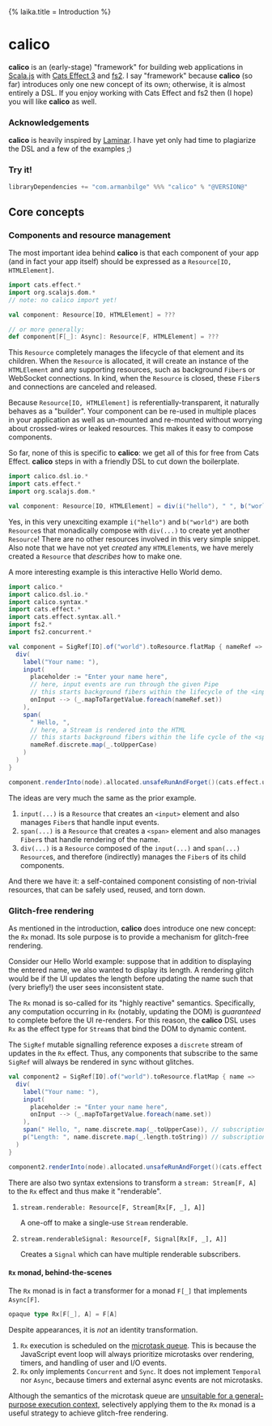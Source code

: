 {% laika.title = Introduction %}

# calico

**calico** is an (early-stage) "framework" for building web applications in [Scala.js](https://www.scala-js.org/) with [Cats Effect 3](https://typelevel.org/cats-effect/) and [fs2](https://fs2.io/). I say "framework" because **calico** (so far) introduces only one new concept of its own; otherwise, it is almost entirely a DSL. If you enjoy working with Cats Effect and fs2 then (I hope) you will like **calico** as well.

### Acknowledgements
**calico** is heavily inspired by [Laminar](https://Laminar.dev/). I have yet only had time to plagiarize the DSL and a few of the examples ;)

### Try it!

```scala
libraryDependencies += "com.armanbilge" %%% "calico" % "@VERSION@"
```

## Core concepts

### Components and resource management

The most important idea behind **calico** is that each component of your app (and in fact your app itself) should be expressed as a `Resource[IO, HTMLElement]`.

```scala
import cats.effect.*
import org.scalajs.dom.*
// note: no calico import yet!

val component: Resource[IO, HTMLElement] = ???

// or more generally:
def component[F[_]: Async]: Resource[F, HTMLElement] = ???
```

This `Resource` completely manages the lifecycle of that element and its children. When the `Resource` is allocated, it will create an instance of the `HTMLElement` and any supporting resources, such as background `Fiber`s or WebSocket connections. In kind, when the `Resource` is closed, these `Fiber`s and connections are canceled and released.

Because `Resource[IO, HTMLElement]` is referentially-transparent, it naturally behaves as a "builder". Your component can be re-used in multiple places in your application as well as un-mounted and re-mounted without worrying about crossed-wires or leaked resources. This makes it easy to compose components.

So far, none of this is specific to **calico**: we get all of this for free from Cats Effect. **calico** steps in with a friendly DSL to cut down the boilerplate.
```scala mdoc:js:compile-only
import calico.dsl.io.*
import cats.effect.*
import org.scalajs.dom.*

val component: Resource[IO, HTMLElement] = div(i("hello"), " ", b("world"))
```

Yes, in this very unexciting example `i("hello")` and `b("world")` are both `Resource`s that monadically compose with `div(...)` to create yet another `Resource`! There are no other resources involved in this very simple snippet. Also note that we have not yet _created_ any `HTMLElement`s, we have merely created a `Resource` that _describes_ how to make one.

A more interesting example is this interactive Hello World demo.

```scala mdoc:js:shared
import calico.*
import calico.dsl.io.*
import calico.syntax.*
import cats.effect.*
import cats.effect.syntax.all.*
import fs2.*
import fs2.concurrent.*

val component = SigRef[IO].of("world").toResource.flatMap { nameRef =>
  div(
    label("Your name: "),
    input(
      placeholder := "Enter your name here",
      // here, input events are run through the given Pipe
      // this starts background fibers within the lifecycle of the <input> element
      onInput --> (_.mapToTargetValue.foreach(nameRef.set))
    ),
    span(
      " Hello, ",
      // here, a Stream is rendered into the HTML
      // this starts background fibers within the life cycle of the <span> element
      nameRef.discrete.map(_.toUpperCase)
    )
  )
}
```

```scala mdoc:js:invisible
component.renderInto(node).allocated.unsafeRunAndForget()(cats.effect.unsafe.IORuntime.global)
```

The ideas are very much the same as the prior example.

1. `input(...)` is a `Resource` that creates an `<input>` element and also manages `Fiber`s that handle input events. 
2. `span(...)` is a `Resource` that creates a `<span>` element and also manages `Fiber`s that handle rendering of the name.
3. `div(...)` is a `Resource` composed of the `input(...)` and `span(...)` `Resource`s, and therefore (indirectly) manages the `Fiber`s of its child components.

And there we have it: a self-contained component consisting of non-trivial resources, that can be safely used, reused, and torn down.

### Glitch-free rendering

As mentioned in the introduction, **calico** does introduce one new concept: the `Rx` monad. Its sole purpose is to provide a mechanism for glitch-free rendering.

Consider our Hello World example: suppose that in addition to displaying the entered name, we also wanted to display its length. A rendering glitch would be if the UI updates the length before updating the name such that (very briefly!) the user sees inconsistent state.

The `Rx` monad is so-called for its "highly reactive" semantics. Specifically, any computation occurring in `Rx` (notably, updating the DOM) is _guaranteed_ to complete before the UI re-renders. For this reason, the **calico** DSL uses `Rx` as the effect type for `Stream`s that bind the DOM to dynamic content.

The `SigRef` mutable signalling reference exposes a `discrete` stream of updates in the `Rx` effect. Thus, any components that subscribe to the same `SigRef` will always be rendered in sync without glitches.

```scala mdoc:js:shared
val component2 = SigRef[IO].of("world").toResource.flatMap { name =>
  div(
    label("Your name: "),
    input(
      placeholder := "Enter your name here",
      onInput --> (_.mapToTargetValue.foreach(name.set))
    ),
    span(" Hello, ", name.discrete.map(_.toUpperCase)), // subscription 1
    p("Length: ", name.discrete.map(_.length.toString)) // subscription 2
  )
}
```

```scala mdoc:js:invisible
component2.renderInto(node).allocated.unsafeRunAndForget()(cats.effect.unsafe.IORuntime.global)
```

There are also two syntax extensions to transform a `stream: Stream[F, A]` to the `Rx` effect and thus make it "renderable".

1. `stream.renderable: Resource[F, Stream[Rx[F, _], A]]`

   A one-off to make a single-use `Stream` renderable.

2. `stream.renderableSignal: Resource[F, Signal[Rx[F, _], A]]`

   Creates a `Signal` which can have multiple renderable subscribers.

#### `Rx` monad, behind-the-scenes

The `Rx` monad is in fact a transformer for a monad `F[_]` that implements `Async[F]`.
```scala
opaque type Rx[F[_], A] = F[A]
```

Despite appearances, it is _not_ an identity transformation.

1. `Rx` execution is scheduled on the [microtask queue](https://javascript.info/event-loop#macrotasks-and-microtasks). This is because the JavaScript event loop will always prioritize microtasks over rendering, timers, and handling of user and I/O events.
2. `Rx` only implements `Concurrent` and `Sync`. It does not implement `Temporal` nor `Async`, because timers and external async events are not microtasks.

Although the semantics of the microtask queue are [unsuitable for a general-purpose execution context](https://github.com/scala-js/scala-js-macrotask-executor#background), selectively applying them to the `Rx` monad is a useful strategy to achieve glitch-free rendering.